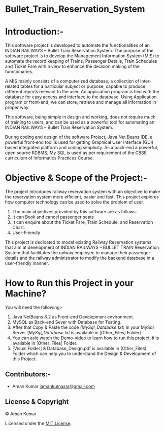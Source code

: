 # Bullet_Train_Reservation_System

# Introduction:-
This software project is developed to automate the functionalities of an INDIAN RAILWAYS – Bullet Train Reservation System. 
The purpose of the software project is to develop the Management Information System (MIS) to automate the record keeping of Trains, Passenger Details, Train Schedules and Ticket Fare with a view to enhance the decision making  of the functionaries. 

A MIS mainly consists of a computerized database, a collection of inter-related tables for a particular subject or purpose, capable to produce different reports relevant to the user. An application program is tied with the database for easy access and interface to the database. Using Application program or front-end, we can store, retrieve and manage all information in proper way.
 
This software, being simple in design and working, does not require much of training to users, and can be used as a powerful tool for automating an INDIAN RAILWAYS – Bullet Train Reservation System.

During coding and design of the software Project, Java Net Beans IDE, a powerful front-end tool is used for getting Graphical User Interface (GUI) based integrated platform and coding simplicity. As a back-end a powerful, open source RDBMS, My SQL is used as per requirement of the CBSE curriculum of Informatics Practices Course.

# Objective & Scope of the Project:-

The project introduces railway reservation system with an objective to make the reservation system more efficient, easier and fast. This project explores how computer technology can be used to solve the problem of user.                                                                                                

1) The main objectives provided by this software are as follows:
2) It can Book and cancel passenger seats
3) It can enquire about the Ticket Fare, Train Schedule, and Reservation Chart.
4) User-Friendly

This project is dedicated to model existing Railway Reservation systems that aim at development of INDIAN RAILWAYS – BULLET TRAIN Reservation System that facilitates the railway employee to manage their passenger details and the railway administrator to modify the backend database in a user-friendly manner.


# How to Run this Project in your Machine?

You will need the following:-
1) Java NetBeans 8.2 as Front-end Development environment.
2) MySQL as Back-end Sever with Database for Testing.
3) After that Copy & Paste the code *(MySql_Database.txt)* in your MySql Server (*MySql_Database.txt* is available in [Other_Files] Folder)
4) You can aslo watch the Demo-video to learn how to run this project, it is available in [Other_Files] Folder.
5) [Visual Folder] & Database_Design.pdf is available in (Other_Files) Folder which can help you to understand the Design & Development of this Project.

## Contributors:-

- Aman Kumar iamankumaaar@gmail.com

## License & Copyright
© Aman Kumar

Licensed under the [MIT License](LICENSE).


